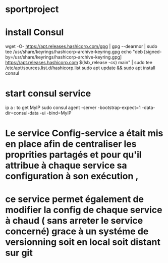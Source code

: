 # sportproject

# install Consul 
 wget -O- https://apt.releases.hashicorp.com/gpg | gpg --dearmor | sudo tee /usr/share/keyrings/hashicorp-archive-keyring.gpg
 echo "deb [signed-by=/usr/share/keyrings/hashicorp-archive-keyring.gpg] https://apt.releases.hashicorp.com $(lsb_release -cs) main" | sudo tee /etc/apt/sources.list.d/hashicorp.list
 sudo apt update && sudo apt install consul
 
# start consul service 
  ip a : to get MyIP
  sudo consul agent -server -bootstrap-expect=1 -data-dir=consul-data -ui -bind=MyIP
  
  
# Le service Config-service a était mis en place afin de centraliser les proprities partagés et pour qu'il attribue à chaque service sa configuration à son exécution , 
# ce service permet également de modifier la config de chaque service à chaud ( sans arreter le service concerné) grace à un systéme de versionning soit en local soit distant sur git

